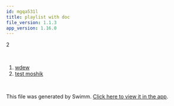 ```yaml
---
id: mgqa531l
title: playlist with doc
file_version: 1.1.3
app_version: 1.16.0
---
```


<!-- Intro - Do not remove this comment -->
2

<br/>

<!-- Steps - Do not remove this comment -->
1. [wdew](wdew.124mj6e8.sw.md)
2. [test moshik](test-moshik.1gubqph7.sw.md)


<br/>

This file was generated by Swimm. [Click here to view it in the app](https://swimm-web-app.web.app/repos/Z2l0aHViJTNBJTNBc3ItZXh0ZW5zaW9uJTNBJTNBZG91ZWs=/playlists/mgqa531l).
